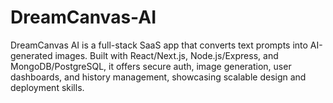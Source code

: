 # DreamCanvas-AI
DreamCanvas AI is a full-stack SaaS app that converts text prompts into AI-generated images. Built with React/Next.js, Node.js/Express, and MongoDB/PostgreSQL, it offers secure auth, image generation, user dashboards, and history management, showcasing scalable design and deployment skills.
